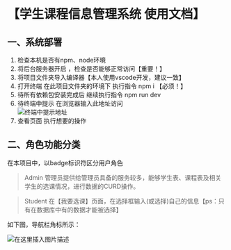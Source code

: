 # 【学生课程信息管理系统 使用文档】

## 一、系统部署

 1. 检查本机是否有npm、node环境
 2. 将后台服务器开启 ，检查是否能够正常访问【重要！】
 3. 将项目文件夹导入编译器【本人使用vscode开发，建议一致】
 4. 打开终端 在此项目文件夹的环境下 执行指令 npm i 【必须！】
 5. 待所有依赖包安装完成后 继续执行指令  npm run dev
 6. 待终端中提示 在浏览器输入此地址访问
<br>![终端中提示地址](https://www.platonic.xyz/usr/uploads/2019/08/3464555742.png)<br>
 7. 查看页面 执行想要的操作

## 二、角色功能分类

在本项目中，以badge标识符区分用户角色
> Admin 管理员提供给管理员具备的服务较多，能够学生表、课程表及相关学生的选课情况，进行数据的CURD操作。

> Student 在【我要选课】页面，在选择框输入(或选择)自己的信息【ps：只有在数据库中有的数据才能被选择】

如下图，导航栏角标所示：

![在这里插入图片描述](https://www.platonic.xyz/usr/uploads/2019/08/12430679.png)
